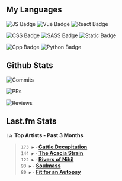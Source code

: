 ## My Languages

![JS Badge](https://img.shields.io/badge/Javascript-%2321262d?style=for-the-badge&logo=javascript&logoColor=%23F7DF1E)
![Vue Badge](https://img.shields.io/badge/Vue-%2321262d?style=for-the-badge&logo=vuedotjs&logoColor=%234FC08D)
![React Badge](https://img.shields.io/badge/React-%2321262d?style=for-the-badge&logo=react&logoColor=%2361DAFB)

![CSS Badge](https://img.shields.io/badge/CSS-%2321262d?style=for-the-badge&logo=css3&logoColor=%231572B6)
![SASS Badge](https://img.shields.io/badge/SASS-%2321262d?style=for-the-badge&logo=sass&logoColor=%23CC6699)
![Static Badge](https://img.shields.io/badge/Tailwind-%2321262d?style=for-the-badge&logo=tailwindcss&logoColor=%2306B6D4)

![Cpp Badge](https://img.shields.io/badge/C%2B%2B-%2321262d?style=for-the-badge&logo=cplusplus&logoColor=%2300599C)
![Python Badge](https://img.shields.io/badge/Python-%2321262d?style=for-the-badge&logo=python&logoColor=%233776AB)

## Github Stats

![Commits](https://img.shields.io/badge/commits%20pushed-%2321262d?style=for-the-badge&label=542&labelColor=87c4f2)

![PRs](https://img.shields.io/badge/pull%20requests%20submitted-%2321262d?style=for-the-badge&label=113&labelColor=fcabd8)

![Reviews](https://img.shields.io/badge/pull%20requests%20reviewed-%2321262d?style=for-the-badge&label=91&labelColor=ffe799)

## Last.fm Stats
<!--START_LASTFM_ARTISTS:{"period": "3month", "rows": 5}-->
<a href="https://last.fm" target="_blank"><img src="https://user-images.githubusercontent.com/17434202/215290617-e793598d-d7c9-428f-9975-156db1ba89cc.svg" alt="Last.fm Logo" width="18" height="13"/></a> **Top Artists - Past 3 Months**

> `173 ▶️` ∙ **[Cattle Decapitation](https://www.last.fm/music/Cattle+Decapitation)**<br/>
> `144 ▶️` ∙ **[The Acacia Strain](https://www.last.fm/music/The+Acacia+Strain)**<br/>
> `122 ▶️` ∙ **[Rivers of Nihil](https://www.last.fm/music/Rivers+of+Nihil)**<br/>
> `93 ▶️` ∙ **[Soulmass](https://www.last.fm/music/Soulmass)**<br/>
> `80 ▶️` ∙ **[Fit for an Autopsy](https://www.last.fm/music/Fit+for+an+Autopsy)**<br/>
<!--END_LASTFM_ARTISTS-->
